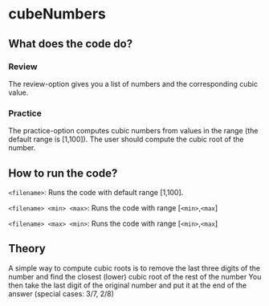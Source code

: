 # cubeNumbers

## What does the code do?
### Review
The review-option gives you a list of numbers and the corresponding cubic value.

### Practice
The practice-option computes cubic numbers from values in the range
(the default range is [1,100]). The user should compute the cubic root
of the number.

## How to run the code?
`<filename>`: Runs the code with default range [1,100].

`<filename> <min> <max>`: Runs the code with range [`<min>`,`<max`]

`<filename> <max> <min>`: Runs the code with range [`<min>`,`<max`]

## Theory
A simple way to compute cubic roots is to remove the last three digits of
the number and find the closest (lower) cubic root of the rest of the number
You then take the last digit of the original number and put it
at the end of the answer (special cases: 3/7, 2/8)
